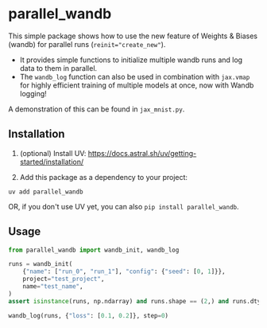 # parallel_wandb

This simple package shows how to use the new feature of Weights & Biases (wandb)
for parallel runs (`reinit="create_new"`).

- It provides simple functions to initialize multiple wandb runs and log data to them in parallel.
- The `wandb_log` function can also be used in combination with `jax.vmap` for highly efficient training of multiple models at once, now with Wandb logging!

A demonstration of this can be found in `jax_mnist.py`.

## Installation

1. (optional) Install UV: https://docs.astral.sh/uv/getting-started/installation/

2. Add this package as a dependency to your project:

```console
uv add parallel_wandb
```

OR, if you don't use UV yet, you can also `pip install parallel_wandb`.


## Usage

```python
from parallel_wandb import wandb_init, wandb_log

runs = wandb_init(
    {"name": ["run_0", "run_1"], "config": {"seed": [0, 1]}},
    project="test_project",
    name="test_name",
)
assert isinstance(runs, np.ndarray) and runs.shape == (2,) and runs.dtype == object

wandb_log(runs, {"loss": [0.1, 0.2]}, step=0)
```
